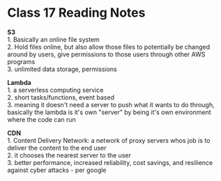 # Class 17 Reading Notes

**S3**  
1\. Basically an online file system  
2\. Hold files online, but also allow those files to potentially be changed around by users, give permissions to those users through other AWS programs  
3\. unlimited data storage, permissions  

**Lambda**  
1\. a serverless computing service  
2\. short tasks/functions, event based  
3\. meaning it doesn't need a server to push what it wants to do through, basically the lambda is it's own "server" by being it's own environment where the code can run  

**CDN**  
1\. Content Delivery Network: a network of proxy servers whos job is to deliver the content to the end user  
2\. it chooses the nearest server to the user  
3\. better performance, increased reliability, cost savings, and resilience against cyber attacks - per google  
